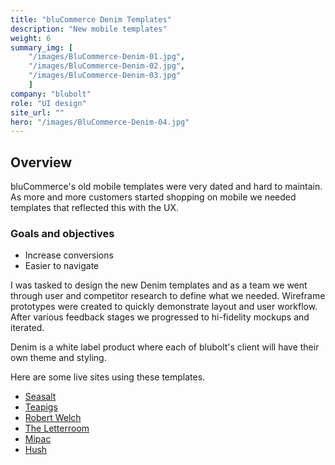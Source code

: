 ```yaml
---
title: "bluCommerce Denim Templates"
description: "New mobile templates"
weight: 6
summary_img: [
    "/images/BluCommerce-Denim-01.jpg",
    "/images/BluCommerce-Denim-02.jpg",
    "/images/BluCommerce-Denim-03.jpg"
    ]
company: "blubolt"
role: "UI design"
site_url: ""
hero: "/images/BluCommerce-Denim-04.jpg"
---
```


## Overview

bluCommerce's old mobile templates were very dated and hard to maintain. As more and more customers started shopping on mobile we needed templates that reflected this with the UX.

### Goals and objectives

* Increase conversions
* Easier to navigate

I was tasked to design the new Denim templates and as a team we went through user and competitor research to define what we needed. Wireframe prototypes were created to quickly demonstrate layout and user workflow. After various feedback stages we progressed to hi-fidelity mockups and iterated.

Denim is a white label product where each of blubolt's client will have their own theme and styling.

Here are some live sites using these templates.

<ul class="delta list-unstyled">
    <li><a class="black" href="https://www.seasaltcornwall.co.uk/m">Seasalt</a></li>
    <li><a class="black" href="https://www.teapigs.co.uk/m">Teapigs</a></li>
    <li><a class="black" href="https://www.seasaltcornwall.co.uk/m">Robert Welch</a></li>
    <li><a class="black" href="https://www.theletteroom.com/m">The Letterroom</a></li>
    <li><a class="black" href="https://www.mi-pac.com/m">Mipac</a></li>
    <li><a class="black" href="https://www.hush-uk.com/m">Hush</a></li>
</ul>